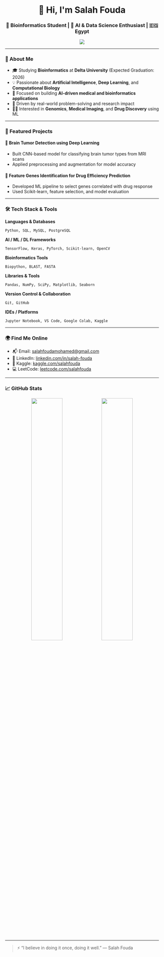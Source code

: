 <!-- Professional GitHub Profile README for Salah Fouda -->

<h1 align="center">👋 Hi, I'm Salah Fouda</h1>
<h3 align="center">🔬 Bioinformatics Student | 🤖 AI & Data Science Enthusiast | 🇪🇬 Egypt</h3>

<p align="center">
  <img src="https://readme-typing-svg.herokuapp.com?center=true&vCenter=true&lines=Bioinformatics+%7C+AI+%7C+Machine+Learning+%7C+Deep+Learning+%7C+Data+Science+%7C+Computer+Vision;Always+Learning+%26+Building..." />
</p>

---

### 📌 About Me
- 🎓 Studying **Bioinformatics** at **Delta University** (Expected Graduation: 2026)
- 💡 Passionate about **Artificial Intelligence**, **Deep Learning**, and **Computational Biology**
- 🧠 Focused on building **AI-driven medical and bioinformatics applications**
- 🚀 Driven by real-world problem-solving and research impact
- 🧑‍🔬 Interested in **Genomics**, **Medical Imaging**, and **Drug Discovery** using ML

---

### 💼 Featured Projects

#### 🧠 Brain Tumor Detection using Deep Learning
- Built CNN-based model for classifying brain tumor types from MRI scans
- Applied preprocessing and augmentation for model accuracy

#### 🔬 Feature Genes Identification for Drug Efficiency Prediction
- Developed ML pipeline to select genes correlated with drug response
- Used Scikit-learn, feature selection, and model evaluation

---

### 🛠️ Tech Stack & Tools

**Languages & Databases**
```
Python, SQL, MySQL, PostgreSQL
```

**AI / ML / DL Frameworks**
```
TensorFlow, Keras, PyTorch, Scikit-learn, OpenCV
```

**Bioinformatics Tools**
```
Biopython, BLAST, FASTA
```

**Libraries & Tools**
```
Pandas, NumPy, SciPy, Matplotlib, Seaborn
```

**Version Control & Collaboration**
```
Git, GitHub
```

**IDEs / Platforms**
```
Jupyter Notebook, VS Code, Google Colab, Kaggle
```

---

### 🌍 Find Me Online

- 📬 Email: [salahfoudamohamed@gmail.com](mailto:salahfoudamohamed@gmail.com)
- 💼 LinkedIn: [linkedin.com/in/salah-fouda]([[https://www.linkedin.com/in/salah-fouda](https://leetcode.com/u/aVDW5g1UZw/](https://www.linkedin.com/in/salah-fouda-186b02291?utm_source=share&utm_campaign=share_via&utm_content=profile&utm_medium=ios_app)))
- 🧠 Kaggle: [kaggle.com/salahfouda](https://www.kaggle.com/salahfouda)
- 💻 LeetCode: [leetcode.com/salahfouda]([https://leetcode.com/salahfouda](https://leetcode.com/u/aVDW5g1UZw/))

---

### 📈 GitHub Stats
<p align="center">
  <img src="https://github-readme-stats.vercel.app/api?username=salahfouda&show_icons=true&theme=tokyonight" width="45%"/>
  <img src="https://github-readme-streak-stats.herokuapp.com/?user=salahfouda&theme=tokyonight" width="45%"/>
</p>

---

> ⚡ “I believe in doing it once, doing it well.” — Salah Fouda

